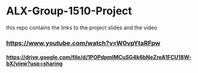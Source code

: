 # ALX-Group-1510-Project
this repo contains the links to the project slides and the video
### https://www.youtube.com/watch?v=W0vpYtaRFpw
#### https://drive.google.com/file/d/1POPdpmIMCuSG4k6bNeZreA1FCU18W-bX/view?usp=sharing
